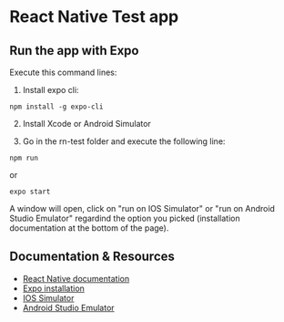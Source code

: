 # React Native Test app

## Run the app with Expo

Execute this command lines:

1. Install expo cli: 
```
npm install -g expo-cli
```
2. Install Xcode or Android Simulator

3. Go in the rn-test folder and execute the following line: 
```
npm run
```
or
```
expo start
```
A window will open, click on "run on IOS Simulator" or "run on Android Studio Emulator" regardind the option you picked (installation documentation at the bottom of the page). 


## Documentation & Resources

* [React Native documentation](https://reactnative.dev/docs/getting-started)
* [Expo installation](https://docs.expo.io/versions/latest/get-started/installation/)
* [IOS Simulator](https://docs.expo.io/versions/v36.0.0/workflow/ios-simulator/)
* [Android Studio Emulator](https://docs.expo.io/versions/v36.0.0/workflow/android-studio-emulator/)
